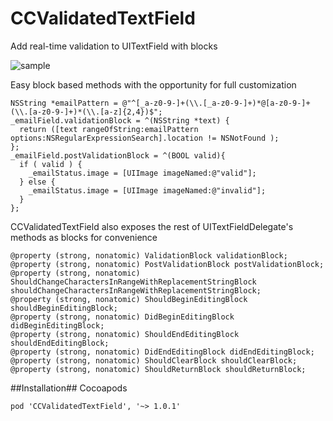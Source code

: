 CCValidatedTextField
====================

Add real-time validation to UITextField with blocks

![sample](http://i.imgur.com/Gy8Ylvs.gif)

Easy block based methods with the opportunity for full customization

    NSString *emailPattern = @"^[_a-z0-9-]+(\\.[_a-z0-9-]+)*@[a-z0-9-]+(\\.[a-z0-9-]+)*(\\.[a-z]{2,4})$";
    _emailField.validationBlock = ^(NSString *text) {
      return ([text rangeOfString:emailPattern options:NSRegularExpressionSearch].location != NSNotFound );
    };
    _emailField.postValidationBlock = ^(BOOL valid){
      if ( valid ) {
        _emailStatus.image = [UIImage imageNamed:@"valid"];
      } else {
        _emailStatus.image = [UIImage imageNamed:@"invalid"];
      }
    };
    
CCValidatedTextField also exposes the rest of UITextFieldDelegate's methods as blocks for convenience

    @property (strong, nonatomic) ValidationBlock validationBlock;
    @property (strong, nonatomic) PostValidationBlock postValidationBlock;
    @property (strong, nonatomic) ShouldChangeCharactersInRangeWithReplacementStringBlock shouldChangeCharactersInRangeWithReplacementStringBlock;
    @property (strong, nonatomic) ShouldBeginEditingBlock shouldBeginEditingBlock;
    @property (strong, nonatomic) DidBeginEditingBlock didBeginEditingBlock;
    @property (strong, nonatomic) ShouldEndEditingBlock shouldEndEditingBlock;
    @property (strong, nonatomic) DidEndEditingBlock didEndEditingBlock;
    @property (strong, nonatomic) ShouldClearBlock shouldClearBlock;
    @property (strong, nonatomic) ShouldReturnBlock shouldReturnBlock;

##Installation##
Cocoapods

    pod 'CCValidatedTextField', '~> 1.0.1'
